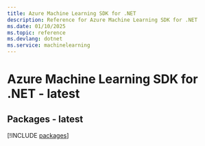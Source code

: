 ```yaml
---
title: Azure Machine Learning SDK for .NET
description: Reference for Azure Machine Learning SDK for .NET
ms.date: 01/10/2025
ms.topic: reference
ms.devlang: dotnet
ms.service: machinelearning
---
```

# Azure Machine Learning SDK for .NET - latest
## Packages - latest
[!INCLUDE [packages](machine-learning-index.md)]